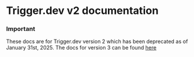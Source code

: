 # Trigger.dev v2 documentation

### **Important**

These docs are for Trigger.dev version 2 which has been deprecated as of January 31st, 2025. The docs for version 3 can be found [here](https://github.com/triggerdotdev/trigger.dev/tree/main/docs)
